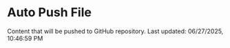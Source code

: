 # Auto Push File

Content that will be pushed to GitHub repository.
Last updated: 06/27/2025, 10:46:59 PM